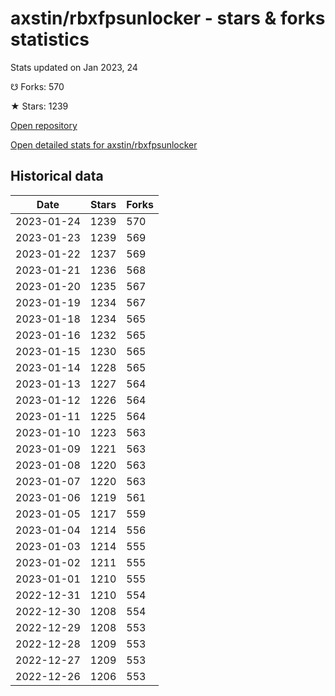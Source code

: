 # axstin/rbxfpsunlocker - stars & forks statistics

Stats updated on Jan 2023, 24

☋ Forks: 570

★ Stars: 1239

[Open repository](https://github.com/axstin/rbxfpsunlocker)

[Open detailed stats for axstin/rbxfpsunlocker](https://reviewgithub.com/rep/axstin/rbxfpsunlocker)

## Historical data
| Date | Stars | Forks |
|------|-------|-------|
| 2023-01-24 | 1239 | 570 | 
| 2023-01-23 | 1239 | 569 | 
| 2023-01-22 | 1237 | 569 | 
| 2023-01-21 | 1236 | 568 | 
| 2023-01-20 | 1235 | 567 | 
| 2023-01-19 | 1234 | 567 | 
| 2023-01-18 | 1234 | 565 | 
| 2023-01-16 | 1232 | 565 | 
| 2023-01-15 | 1230 | 565 | 
| 2023-01-14 | 1228 | 565 | 
| 2023-01-13 | 1227 | 564 | 
| 2023-01-12 | 1226 | 564 | 
| 2023-01-11 | 1225 | 564 | 
| 2023-01-10 | 1223 | 563 | 
| 2023-01-09 | 1221 | 563 | 
| 2023-01-08 | 1220 | 563 | 
| 2023-01-07 | 1220 | 563 | 
| 2023-01-06 | 1219 | 561 | 
| 2023-01-05 | 1217 | 559 | 
| 2023-01-04 | 1214 | 556 | 
| 2023-01-03 | 1214 | 555 | 
| 2023-01-02 | 1211 | 555 | 
| 2023-01-01 | 1210 | 555 | 
| 2022-12-31 | 1210 | 554 | 
| 2022-12-30 | 1208 | 554 | 
| 2022-12-29 | 1208 | 553 | 
| 2022-12-28 | 1209 | 553 | 
| 2022-12-27 | 1209 | 553 | 
| 2022-12-26 | 1206 | 553 | 

